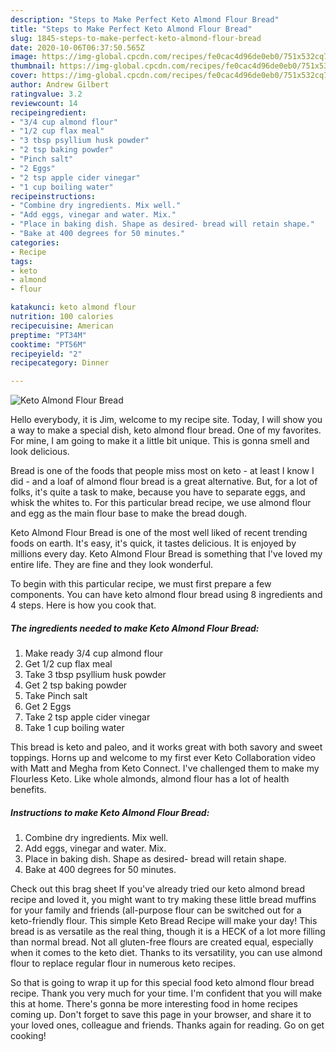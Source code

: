 ```yaml
---
description: "Steps to Make Perfect Keto Almond Flour Bread"
title: "Steps to Make Perfect Keto Almond Flour Bread"
slug: 1845-steps-to-make-perfect-keto-almond-flour-bread
date: 2020-10-06T06:37:50.565Z
image: https://img-global.cpcdn.com/recipes/fe0cac4d96de0eb0/751x532cq70/keto-almond-flour-bread-recipe-main-photo.jpg
thumbnail: https://img-global.cpcdn.com/recipes/fe0cac4d96de0eb0/751x532cq70/keto-almond-flour-bread-recipe-main-photo.jpg
cover: https://img-global.cpcdn.com/recipes/fe0cac4d96de0eb0/751x532cq70/keto-almond-flour-bread-recipe-main-photo.jpg
author: Andrew Gilbert
ratingvalue: 3.2
reviewcount: 14
recipeingredient:
- "3/4 cup almond flour"
- "1/2 cup flax meal"
- "3 tbsp psyllium husk powder"
- "2 tsp baking powder"
- "Pinch salt"
- "2 Eggs"
- "2 tsp apple cider vinegar"
- "1 cup boiling water"
recipeinstructions:
- "Combine dry ingredients. Mix well."
- "Add eggs, vinegar and water. Mix."
- "Place in baking dish. Shape as desired- bread will retain shape."
- "Bake at 400 degrees for 50 minutes."
categories:
- Recipe
tags:
- keto
- almond
- flour

katakunci: keto almond flour 
nutrition: 100 calories
recipecuisine: American
preptime: "PT34M"
cooktime: "PT56M"
recipeyield: "2"
recipecategory: Dinner

---
```



![Keto Almond Flour Bread](https://img-global.cpcdn.com/recipes/fe0cac4d96de0eb0/751x532cq70/keto-almond-flour-bread-recipe-main-photo.jpg)

Hello everybody, it is Jim, welcome to my recipe site. Today, I will show you a way to make a special dish, keto almond flour bread. One of my favorites. For mine, I am going to make it a little bit unique. This is gonna smell and look delicious.

Bread is one of the foods that people miss most on keto - at least I know I did - and a loaf of almond flour bread is a great alternative. But, for a lot of folks, it&#39;s quite a task to make, because you have to separate eggs, and whisk the whites to. For this particular bread recipe, we use almond flour and egg as the main flour base to make the bread dough.

Keto Almond Flour Bread is one of the most well liked of recent trending foods on earth. It's easy, it's quick, it tastes delicious. It is enjoyed by millions every day. Keto Almond Flour Bread is something that I've loved my entire life. They are fine and they look wonderful.


To begin with this particular recipe, we must first prepare a few components. You can have keto almond flour bread using 8 ingredients and 4 steps. Here is how you cook that.

<!--inarticleads1-->

##### The ingredients needed to make Keto Almond Flour Bread:

1. Make ready 3/4 cup almond flour
1. Get 1/2 cup flax meal
1. Take 3 tbsp psyllium husk powder
1. Get 2 tsp baking powder
1. Take Pinch salt
1. Get 2 Eggs
1. Take 2 tsp apple cider vinegar
1. Take 1 cup boiling water


This bread is keto and paleo, and it works great with both savory and sweet toppings. Horns up and welcome to my first ever Keto Collaboration video with Matt and Megha from Keto Connect. I&#39;ve challenged them to make my Flourless Keto. Like whole almonds, almond flour has a lot of health benefits. 

<!--inarticleads2-->

##### Instructions to make Keto Almond Flour Bread:

1. Combine dry ingredients. Mix well.
1. Add eggs, vinegar and water. Mix.
1. Place in baking dish. Shape as desired- bread will retain shape.
1. Bake at 400 degrees for 50 minutes.


Check out this brag sheet If you&#39;ve already tried our keto almond bread recipe and loved it, you might want to try making these little bread muffins for your family and friends (all-purpose flour can be switched out for a keto-friendly flour. This simple Keto Bread Recipe will make your day! This bread is as versatile as the real thing, though it is a HECK of a lot more filling than normal bread. Not all gluten-free flours are created equal, especially when it comes to the keto diet. Thanks to its versatility, you can use almond flour to replace regular flour in numerous keto recipes. 

So that is going to wrap it up for this special food keto almond flour bread recipe. Thank you very much for your time. I'm confident that you will make this at home. There's gonna be more interesting food in home recipes coming up. Don't forget to save this page in your browser, and share it to your loved ones, colleague and friends. Thanks again for reading. Go on get cooking!
